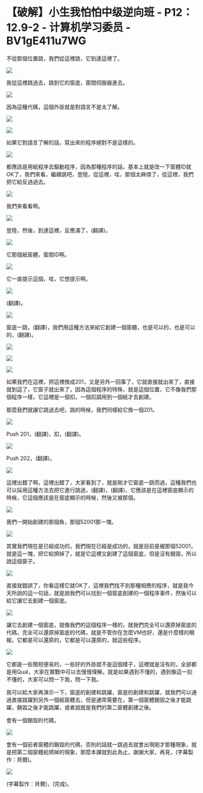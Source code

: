 # 【破解】小生我怕怕中级逆向班 - P12：12.9-2 - 计算机学习委员 - BV1gE411u7WG

不從那個位置跳，我們從這裡跳，它到達這裡了。

![](img/5ba676863e0c5d64b766cd392f5712bd_1.png)

我從這裡跳過去，跳到它的窗底，窗間伺服器進去。

![](img/5ba676863e0c5d64b766cd392f5712bd_3.png)

因為這種代碼，這個外掛就是對語言不是太了解。

![](img/5ba676863e0c5d64b766cd392f5712bd_5.png)

![](img/5ba676863e0c5d64b766cd392f5712bd_6.png)

如果它對語言了解的話，寫出來的程序絕對不是這樣的。

![](img/5ba676863e0c5d64b766cd392f5712bd_8.png)

都應該是用紙程序去驅動程序，因為那種程序的話，基本上就是改一下窗體ID就OK了，我們來看，繼續跳吧，登陸，從這裡，哇，那個太麻煩了，從這裡，我們把它給反過過去。



![](img/5ba676863e0c5d64b766cd392f5712bd_10.png)

我們來看看啊。

![](img/5ba676863e0c5d64b766cd392f5712bd_12.png)

登陸，然後，到達這裡，反應滿了，(翻譯)。

![](img/5ba676863e0c5d64b766cd392f5712bd_14.png)

它那個紙窗體，窗間ID啊。

![](img/5ba676863e0c5d64b766cd392f5712bd_16.png)

它一直提示這個，哇，它想提示啊。

![](img/5ba676863e0c5d64b766cd392f5712bd_18.png)

(翻譯)。

![](img/5ba676863e0c5d64b766cd392f5712bd_20.png)

窗底一跳，(翻譯)，我們用這種方法來給它創建一個窗體，也是可以的，也是可以的，(翻譯)。

![](img/5ba676863e0c5d64b766cd392f5712bd_22.png)

![](img/5ba676863e0c5d64b766cd392f5712bd_23.png)

![](img/5ba676863e0c5d64b766cd392f5712bd_24.png)

如果我們在這裡，把這裡換成201，又是另外一回事了，它就直接就出來了，直接就到這了，它窗子就出來了，因為這個程序的特殊，就是這個位置，它不像我們那個程序一樣，它這裡是一個扣，一個扣調用到一個紙才去創建。

那麼我們就讓它跳過去吧，跳的時候，我們同樣給它換一個201。

![](img/5ba676863e0c5d64b766cd392f5712bd_26.png)

Push 201，(翻譯)，扣，(翻譯)。

![](img/5ba676863e0c5d64b766cd392f5712bd_28.png)

Push 202，(翻譯)。

![](img/5ba676863e0c5d64b766cd392f5712bd_30.png)

這裡出錯了啊，這裡出錯了，大家看到了，就是剛才它窗底一跳而過，這種我們也可以採用這種方法去把它進行跳過，(翻譯)，(翻譯)，它應該是在這裡窗底顯示的時候，它這個應該是在窗底顯示的時候，然後又被那個。



![](img/5ba676863e0c5d64b766cd392f5712bd_32.png)

我們一開始創建的那個負，那個52001那一塊。

![](img/5ba676863e0c5d64b766cd392f5712bd_34.png)

其實我們現在是已經成功的，我們現在已經是成功的，就是目前是被那個52001，就是這一塊，把它給擠掉了，就是它這裡又創建了這個窗底，但是沒有銷毀，所以說這個窗子。



![](img/5ba676863e0c5d64b766cd392f5712bd_36.png)

直接就錯誤了，你看這樣它就OK了，這裡我們找不到那種相應的程序，就是我今天所說的這一句話，就是說我們可以找到一個窗底創建的一個程序事件，然後可以給它讓它去創建一個窗底。



![](img/5ba676863e0c5d64b766cd392f5712bd_38.png)

讓它去創建一個窗底，就像我們的這個程序一樣的，就我們完全可以還原掉窗底的代碼，完全可以還原掉窗底的代碼，就是不管你在怎麼VM也好，還是什麼樣的眼報，它都是可以還原的，它都是可以還原的，就這些程序。



![](img/5ba676863e0c5d64b766cd392f5712bd_40.png)

它都是一些簡短便易的，一些好的外掛就不是這個樣子，這裡就是沒有的，全部都是用Qual，大家在實戰中可以去慢慢理解，就是如果遇到不懂的，遇到像這一刻不懂的，大家可以問一下我，問一下我。

我可以給大家再演示一下，窗底的創建和跳躍，窗底的創建和跳躍，就我們可以通過直接跳躍到另外一個紙窗體去，但是通常需要在，第一個窗體銷毀之後才能跳躍，銷毀之後才能跳躍，或者說就是我們的第二窗體創建之後。

會有一個銷毀的代碼。

![](img/5ba676863e0c5d64b766cd392f5712bd_42.png)

會有一個前者窗體的銷毀的代碼，否則的話就一跳過去就會出現剛才那種現象，就是把第二個窗體給擠掉的現象，那麼本課就到此為止，謝謝大家，再見，(字幕製作：貝爾)。



![](img/5ba676863e0c5d64b766cd392f5712bd_44.png)

(字幕製作：貝爾)，(完成)。